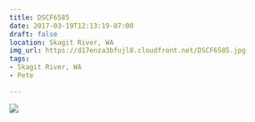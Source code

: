 ```yaml
---
title: DSCF6585
date: 2017-03-19T12:13:19-07:00
draft: false
location: Skagit River, WA
img_url: https://d17enza3bfujl8.cloudfront.net/DSCF6585.jpg
tags:
- Skagit River, WA
- Pete

---
```


![](https://d17enza3bfujl8.cloudfront.net/DSCF6585.jpg)

